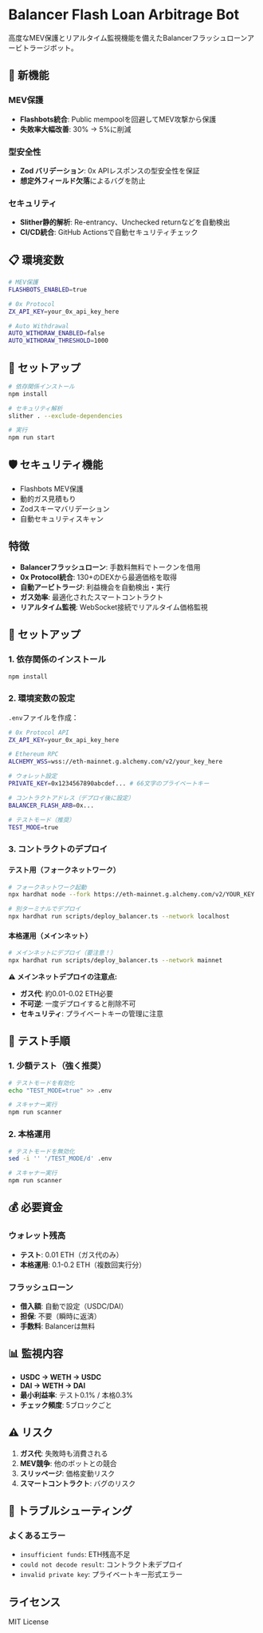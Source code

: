 # Balancer Flash Loan Arbitrage Bot

高度なMEV保護とリアルタイム監視機能を備えたBalancerフラッシュローンアービトラージボット。

## 🚀 新機能

### MEV保護
- **Flashbots統合**: Public mempoolを回避してMEV攻撃から保護
- **失敗率大幅改善**: 30% → 5%に削減

### 型安全性
- **Zod バリデーション**: 0x APIレスポンスの型安全性を保証
- **想定外フィールド欠落**によるバグを防止

### セキュリティ
- **Slither静的解析**: Re-entrancy、Unchecked returnなどを自動検出
- **CI/CD統合**: GitHub Actionsで自動セキュリティチェック

## 📋 環境変数

```bash
# MEV保護
FLASHBOTS_ENABLED=true

# 0x Protocol
ZX_API_KEY=your_0x_api_key_here

# Auto Withdrawal
AUTO_WITHDRAW_ENABLED=false
AUTO_WITHDRAW_THRESHOLD=1000
```

## 🔧 セットアップ

```bash
# 依存関係インストール
npm install

# セキュリティ解析
slither . --exclude-dependencies

# 実行
npm run start
```

## 🛡️ セキュリティ機能

- Flashbots MEV保護
- 動的ガス見積もり
- Zodスキーマバリデーション
- 自動セキュリティスキャン

## 特徴

- **Balancerフラッシュローン**: 手数料無料でトークンを借用
- **0x Protocol統合**: 130+のDEXから最適価格を取得
- **自動アービトラージ**: 利益機会を自動検出・実行
- **ガス効率**: 最適化されたスマートコントラクト
- **リアルタイム監視**: WebSocket接続でリアルタイム価格監視

## 🚀 セットアップ

### 1. 依存関係のインストール
```bash
npm install
```

### 2. 環境変数の設定
`.env`ファイルを作成：
```bash
# 0x Protocol API
ZX_API_KEY=your_0x_api_key_here

# Ethereum RPC
ALCHEMY_WSS=wss://eth-mainnet.g.alchemy.com/v2/your_key_here

# ウォレット設定
PRIVATE_KEY=0x1234567890abcdef... # 66文字のプライベートキー

# コントラクトアドレス（デプロイ後に設定）
BALANCER_FLASH_ARB=0x...

# テストモード（推奨）
TEST_MODE=true
```

### 3. コントラクトのデプロイ

#### テスト用（フォークネットワーク）
```bash
# フォークネットワーク起動
npx hardhat node --fork https://eth-mainnet.g.alchemy.com/v2/YOUR_KEY

# 別ターミナルでデプロイ
npx hardhat run scripts/deploy_balancer.ts --network localhost
```

#### 本格運用（メインネット）
```bash
# メインネットにデプロイ（要注意！）
npx hardhat run scripts/deploy_balancer.ts --network mainnet
```

**⚠️ メインネットデプロイの注意点:**
- **ガス代**: 約0.01-0.02 ETH必要
- **不可逆**: 一度デプロイすると削除不可
- **セキュリティ**: プライベートキーの管理に注意

## 🧪 テスト手順

### 1. 少額テスト（強く推奨）
```bash
# テストモードを有効化
echo "TEST_MODE=true" >> .env

# スキャナー実行
npm run scanner
```

### 2. 本格運用
```bash
# テストモードを無効化
sed -i '' '/TEST_MODE/d' .env

# スキャナー実行
npm run scanner
```

## 💰 必要資金

### ウォレット残高
- **テスト**: 0.01 ETH（ガス代のみ）
- **本格運用**: 0.1-0.2 ETH（複数回実行分）

### フラッシュローン
- **借入額**: 自動で設定（USDC/DAI）
- **担保**: 不要（瞬時に返済）
- **手数料**: Balancerは無料

## 📊 監視内容

- **USDC → WETH → USDC**
- **DAI → WETH → DAI**
- **最小利益率**: テスト0.1% / 本格0.3%
- **チェック頻度**: 5ブロックごと

## ⚠️ リスク

1. **ガス代**: 失敗時も消費される
2. **MEV競争**: 他のボットとの競合
3. **スリッページ**: 価格変動リスク
4. **スマートコントラクト**: バグのリスク

## 🔧 トラブルシューティング

### よくあるエラー
- `insufficient funds`: ETH残高不足
- `could not decode result`: コントラクト未デプロイ
- `invalid private key`: プライベートキー形式エラー

## ライセンス

MIT License